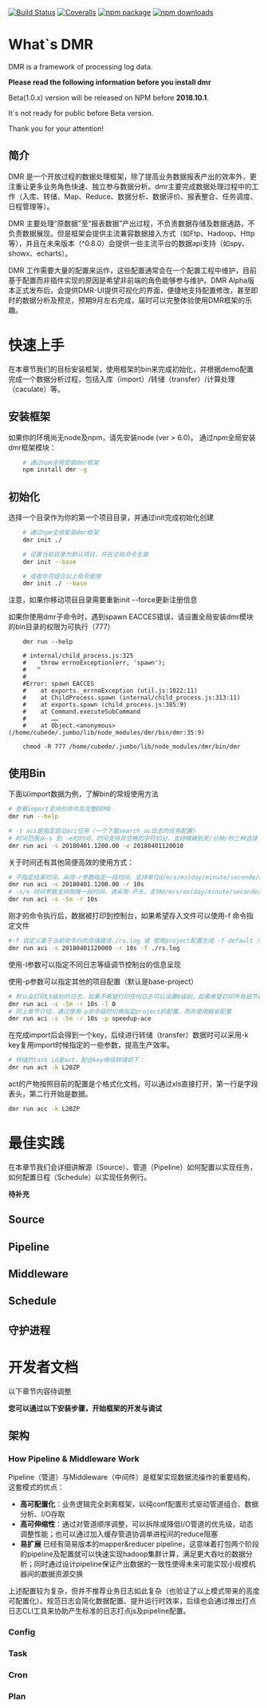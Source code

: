 [![Build Status](https://travis-ci.org/node-dmr/dmr.svg?branch=master)](https://travis-ci.org/node-dmr/dmr)
[![Coveralls](https://img.shields.io/coveralls/node-dmr/dmr.svg)](https://coveralls.io/github/node-dmr/dmr)
[![npm package](https://img.shields.io/npm/v/dmr.svg)](https://www.npmjs.org/package/dmr)
[![npm downloads](http://img.shields.io/npm/dm/dmr.svg)](https://www.npmjs.org/package/dmr)

# What`s DMR
DMR is a framework of processing log data.

**Please read the following information before you install dmr**

Beta(1.0.x) version will be released on NPM before **2018.10.1**.

It`s not ready for public before Beta version.

Thank you for your attention!

## 简介
DMR 是一个开放过程的数据处理框架，除了提高业务数据报表产出的效率外，更注重让更多业务角色快速、独立参与数据分析。dmr主要完成数据处理过程中的工作（入库、转储、Map、Reduce、数据分析、数据评价、报表整合、任务调度、日程管理等）。

DMR 主要处理“原数据”至“报表数据”产出过程，不负责数据存储及数据通路，不负责数据展现。但是框架会提供主流兼容数据接入方式（如Ftp、Hadoop、Http等），并且在未来版本（^0.8.0）会提供一些主流平台的数据api支持（如spy、showx、echarts）。

DMR 工作需要大量的配置来运作，这些配置通常会在一个配置工程中维护，目前基于配置而非插件实现的原因是希望非前端的角色能够参与维护。DMR Alpha版本正式发布后，会提供DMR-UI提供可视化的界面，便捷地支持配置修改，甚至即时的数据分析及预览，预期9月左右完成，届时可以完整体验使用DMR框架的乐趣。

# 快速上手

在本章节我们的目标安装框架，使用框架的bin来完成初始化，并根据demo配置完成一个数据分析过程，包括入库（import）/转储（transfer）/计算处理（caculate）等。

## 安装框架

如果你的环境尚无node及npm，请先安装node (ver > 6.0)。
通过npm全局安装dmr框架模块：

```bash
    # 通过npm全局安装dmr框架
    npm install dmr -g
```

## 初始化

选择一个目录作为你的第一个项目目录，并通过init完成初始化创建

```bash
    # 通过npm全局安装dmr框架
    dmr init ./

    # 设置当前目录为默认项目，并在全局命令生效
    dmr init --base

    # 或者你可组合以上命令使用
    dmr init ./ --base
```
注意，如果你移动项目目录需要重新init --force更新注册信息

如果你使用dmr子命令时，遇到spawn EACCES错误，请设置全局安装dmr模块的bin目录的权限为可执行（777）
```
    dmr run --help

    # internal/child_process.js:325
    #    throw errnoException(err, 'spawn');
    #   ^
    #
    #Error: spawn EACCES
    #    at exports._errnoException (util.js:1022:11)
    #    at ChildProcess.spawn (internal/child_process.js:313:11)
    #    at exports.spawn (child_process.js:385:9)
    #    at Command.executeSubCommand
    #       ……
    #    at Object.<anonymous> (/home/cubede/.jumbo/lib/node_modules/dmr/bin/dmr:35:9)

    chmod -R 777 /home/cubede/.jumbo/lib/node_modules/dmr/bin/dmr

```

## 使用Bin

下面以import数据为例，了解bin的常规使用方法

```bash
# 查看import支持的命令及完整DEMO
dmr run --help

# -t aci是指定启动aci任务（一个下载search_ac日志的任务配置）
# 时间范围从-s 到 -e的时间，时间支持非空格的字符切分，支持精确到天/分钟/秒三种选择
dmr run aci -s 20180401.1200.00 -e 20180401120010

```

关于时间还有其他简便高效的使用方式：

```bash
# 不指定结束时间，采用-r参数指定一段时间，支持单位d/m/s/ms(day/minute/seconde/ms)
dmr run aci -s 20180401.1200.00 -r 10s
# -s/e 时间参数支持倒推一段时间，请采用-开头，支持d/m/s/ms(day/minute/seconde/ms)
dmr run aci -s -5m -r 10s
```

刚才的命令执行后，数据被打印到控制台，如果希望存入文件可以使用-f 命令指定文件

```bash
#-f 自定义基于当前命令行的存储路径./rs.log 或 使用project配置生成 -f default 不指定-f会直接打印
dmr run aci -s 20180401120000 -r 10s -f ./rs.log
```

使用-l参数可以指定不同日志等级调节控制台的信息呈现

使用-p参数可以指定其他的项目配置（默认是base-project）

```bash
# 默认会打印L5级别的日志，如果不希望打印任何日志可以设置0级别，如果希望打印所有细节调试可以设置9级别
dmr run aci -s -5m -r 10s -l 0
# 同上章节介绍，通过使用-p命令临时切换指定project的配置，而非使用缺省配置
dmr run aci -s -5m -r 10s -p speedup-ace

```

在完成import后会得到一个key，后续进行转储（transfer）数据时可以采用-k key复用import时候指定的一些参数，提高生产效率。


``` bash
# 转储的task id是act，配合key继续转储如下：
dmr run act -k L2BZP
```

act的产物按照目前的配置是个格式化文档，可以通过xls直接打开，第一行是字段表头，第二行开始是数据。

``` bash
dmr run acc -k L2BZP
```

# 最佳实践

在本章节我们会详细讲解源（Source）、管道（Pipeline）如何配置以实现任务，如何配置日程（Schedule）以实现任务例行。

**待补充**

## Source

## Pipeline

## Middleware

## Schedule

## 守护进程

# 开发者文档
以下章节内容待调整

**您可以通过以下安装步骤，开始框架的开发与调试**

## 架构

### How Pipeline & Middleware Work
Pipeline（管道）与Middleware（中间件）是框架实现数据流操作的重要结构，这套模式的优点：

- **高可配置化**：业务逻辑完全剥离框架，以纯conf配置形式驱动管道组合、数据分析、I/O存取
- **高可伸缩性**：通过对管道顺序调整，可以拆除或降低I/O管道的优先级，动态调整性能；也可以通过加入缓存管道协调单进程间的reduce阻塞
- **易扩展** 已经有简易版本的mapper&reducer pipeline，这意味着打包两个阶段的pipeline及配置就可以快速实现hadoop集群计算，满足更大吞吐的数据分析；同时通过设计pipeline保证产出数据的一致性使得未来可能实现小规模机器间的数据资源交换



上述配置较为复杂，但并不推荐业务日志如此复杂（也验证了以上模式带来的高度可配置化）。规范日志会简化数据配置、提升运行时效率，后续也会通过推出打点日志CLI工具来协助产生标准的日志打点js及pipeline配置。

### Config

### Task

### Cron

### Plan
